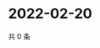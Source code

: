 # 2022-02-20

共 0 条

<!-- BEGIN WEIBO -->
<!-- 最后更新时间 Sun Feb 20 2022 23:00:53 GMT+0800 (China Standard Time) -->

<!-- END WEIBO -->
